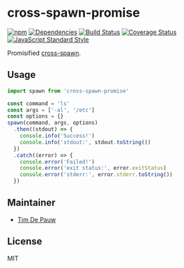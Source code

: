 # cross-spawn-promise

[![npm](https://img.shields.io/npm/v/cross-spawn-promise.svg)](https://www.npmjs.com/package/cross-spawn-promise) [![Dependencies](https://img.shields.io/david/zentrick/cross-spawn-promise.svg)](https://david-dm.org/zentrick/cross-spawn-promise) [![Build Status](https://img.shields.io/travis/zentrick/cross-spawn-promise/master.svg)](https://travis-ci.org/zentrick/cross-spawn-promise) [![Coverage Status](https://img.shields.io/coveralls/zentrick/cross-spawn-promise/master.svg)](https://coveralls.io/r/zentrick/cross-spawn-promise) [![JavaScript Standard Style](https://img.shields.io/badge/code%20style-standard-brightgreen.svg)](https://github.com/feross/standard)

Promisified [cross-spawn](https://www.npmjs.com/package/cross-spawn).

## Usage

```js
import spawn from 'cross-spawn-promise'

const command = 'ls'
const args = ['-al', '/etc']
const options = {}
spawn(command, args, options)
  .then((stdout) => {
    console.info('Success!')
    console.info('stdout:', stdout.toString())
  })
  .catch((error) => {
    console.error('Failed!')
    console.error('exit status:', error.exitStatus)
    console.error('stderr:', error.stderr.toString())
  })
```

## Maintainer

- [Tim De Pauw](https://github.com/timdp)

## License

MIT
